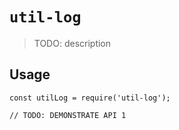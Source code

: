 # `util-log`

> TODO: description

## Usage

```
const utilLog = require('util-log');

// TODO: DEMONSTRATE API 1
```

